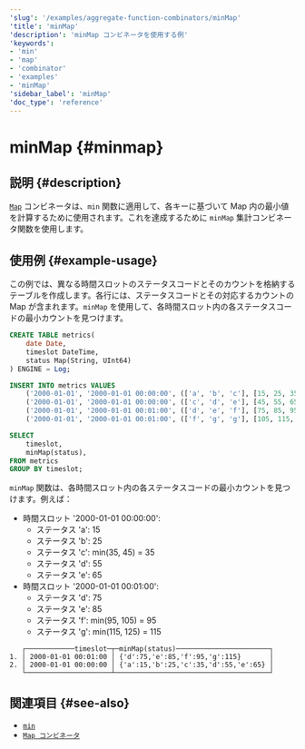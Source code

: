 ```yaml
---
'slug': '/examples/aggregate-function-combinators/minMap'
'title': 'minMap'
'description': 'minMap コンビネータを使用する例'
'keywords':
- 'min'
- 'map'
- 'combinator'
- 'examples'
- 'minMap'
'sidebar_label': 'minMap'
'doc_type': 'reference'
---
```



# minMap {#minmap}

## 説明 {#description}

[`Map`](/sql-reference/aggregate-functions/combinators#-map) コンビネータは、`min` 関数に適用して、各キーに基づいて Map 内の最小値を計算するために使用されます。これを達成するために `minMap` 集計コンビネータ関数を使用します。

## 使用例 {#example-usage}

この例では、異なる時間スロットのステータスコードとそのカウントを格納するテーブルを作成します。各行には、ステータスコードとその対応するカウントの Map が含まれます。`minMap` を使用して、各時間スロット内の各ステータスコードの最小カウントを見つけます。

```sql title="Query"
CREATE TABLE metrics(
    date Date,
    timeslot DateTime,
    status Map(String, UInt64)
) ENGINE = Log;

INSERT INTO metrics VALUES
    ('2000-01-01', '2000-01-01 00:00:00', (['a', 'b', 'c'], [15, 25, 35])),
    ('2000-01-01', '2000-01-01 00:00:00', (['c', 'd', 'e'], [45, 55, 65])),
    ('2000-01-01', '2000-01-01 00:01:00', (['d', 'e', 'f'], [75, 85, 95])),
    ('2000-01-01', '2000-01-01 00:01:00', (['f', 'g', 'g'], [105, 115, 125]));

SELECT
    timeslot,
    minMap(status),
FROM metrics
GROUP BY timeslot;
```

`minMap` 関数は、各時間スロット内の各ステータスコードの最小カウントを見つけます。例えば：
- 時間スロット '2000-01-01 00:00:00':
  - ステータス 'a': 15
  - ステータス 'b': 25
  - ステータス 'c': min(35, 45) = 35
  - ステータス 'd': 55
  - ステータス 'e': 65
- 時間スロット '2000-01-01 00:01:00':
  - ステータス 'd': 75
  - ステータス 'e': 85
  - ステータス 'f': min(95, 105) = 95
  - ステータス 'g': min(115, 125) = 115

```response title="Response"
   ┌────────────timeslot─┬─minMap(status)───────────────────────┐
1. │ 2000-01-01 00:01:00 │ {'d':75,'e':85,'f':95,'g':115}       │
2. │ 2000-01-01 00:00:00 │ {'a':15,'b':25,'c':35,'d':55,'e':65} │
   └─────────────────────┴──────────────────────────────────────┘
```

## 関連項目 {#see-also}
- [`min`](/sql-reference/aggregate-functions/reference/min)
- [`Map コンビネータ`](/sql-reference/aggregate-functions/combinators#-map)
